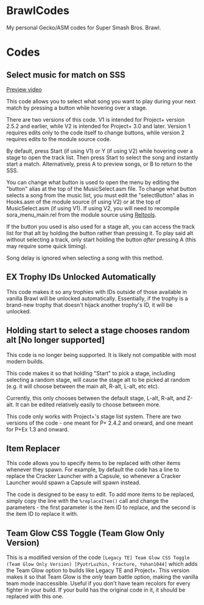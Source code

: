# BrawlCodes
My personal Gecko/ASM codes for Super Smash Bros. Brawl.

# Codes

## Select music for match on SSS
[Preview video](https://youtu.be/u14dE9Y7ulA?si=5xMiXxSQ923qKUI_)

This code allows you to select what song you want to play during your next match by pressing a button while hovering over a stage.

There are two versions of this code. V1 is intended for Project+ version 2.5.2 and earlier, while V2 is intended for Project+ 3.0 and later. Version 1 requires edits only to the code itself to change buttons, while version 2 requires edits to the module source code.

By default, press Start (if using V1) or Y (if using V2) while hovering over a stage to open the track list. Then press Start to select the song and instantly start a match. Alternatively, press A to preview songs, or B to return to the SSS. 

You can change what button is used to open the menu by editing the "button" alias at the top of the MusicSelect.asm file. To change what button selects a song from the music list, you must edit the "selectButton" alias in Hooks.asm of the module source (if using V2) or  at the top of MusicSelect.asm (if using V1). If using V2, you will need to recompile sora_menu_main.rel from the module source using [Reltools](https://github.com/Sammi-Husky/reltools).

If the button you used is also used for a stage alt, you can access the track list for that alt by holding the button rather than pressing it. To play said alt without selecting a track, only start holding the button _after_ pressing A (this may require some quick timing).

Song delay is ignored when selecting a song with this method.

## EX Trophy IDs Unlocked Automatically
This code makes it so any trophies with IDs outside of those available in vanilla Brawl will be unlocked automatically. Essentially, if the trophy is a brand-new trophy that doesn't hijack another trophy's ID, it will be unlocked.

## Holding start to select a stage chooses random alt [No longer supported]
This code is no longer being supported. It is likely not compatible with most modern builds.

This code makes it so that holding "Start" to pick a stage, including selecting a random stage, will cause the stage alt to be picked at random (e.g. it will choose between the main alt, R-alt, L-alt, etc etc).

Currently, this only chooses between the default stage, L-alt, R-alt, and Z-alt. It can be edited relatively easily to choose between more.

This code only works with Project+'s stage list system. There are two versions of the code - one meant for P+ 2.4.2 and onward, and one meant for P+Ex 1.3 and onward.

## Item Replacer
This code allows you to specify items to be replaced with other items whenever they spawn. For example, by default the code has a line to replace the Cracker Launcher with a Capsule, so whenever a Cracker Launcher would spawn a Capsule will spawn instead.

The code is designed to be easy to edit. To add more items to be replaced, simply copy the line with the `%replaceItem()` call and change the parameters - the first parameter is the item ID to replace, and the second is the item ID to replace it with.

## Team Glow CSS Toggle (Team Glow Only Version)
This is a modified version of the code `[Legacy TE] Team Glow CSS Toggle (Team Glow Only Version) [PyotrLuzhin, Fracture, Yohan1044]` which adds the Team Glow option to builds like Legacy TE and Project+. This version makes it so that Team Glow is the _only_ team battle option, making the vanilla team mode inaccessible. Useful if you don't have team recolors for every fighter in your build. If your build has the original code in it, it should be replaced with this one.

